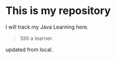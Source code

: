 # This is my repository

I will track my Java Learning here. 
> Still a learner.

updated from local.

